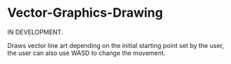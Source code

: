 # Vector-Graphics-Drawing


IN DEVELOPMENT.

Draws vector line art depending on the initial starting point set by the user, the user can also use WASD to change the movement.
